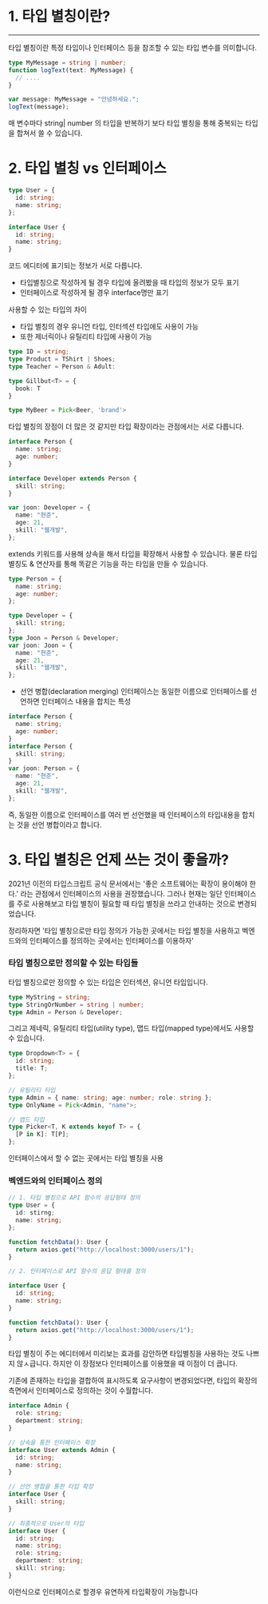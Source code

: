 # 1. 타입 별칭이란?

<hr>

타입 별칭이란 특정 타입이나 인터페이스 등을 참조할 수 있는 타입 변수를 의미합니다.

```typescript
type MyMessage = string | number;
function logText(text: MyMessage) {
  // ....
}

var message: MyMessage = "안녕하세요.";
logText(message);
```

매 변수마다 string| number 의 타입을 반복하기 보다 타입 별칭을 통해 중복되는 타입을 합쳐서 쓸 수 있습니다.

# 2. 타입 별칭 vs 인터페이스

```typescript
type User = {
  id: string;
  name: string;
};

interface User {
  id: string;
  name: string;
}
```

코드 에디터에 표기되는 정보가 서로 다릅니다.

- 타입별칭으로 작성하게 될 경우 타입에 올려봤을 때 타입의 정보가 모두 표기
- 인터페이스로 작성하게 될 경우 interface명만 표기

사용할 수 있는 타입의 차이

- 타입 별칭의 경우 유니언 타입, 인터섹션 타입에도 사용이 가능
- 또한 제너릭이나 유틸리티 타입에 사용이 가능

```typescript
type ID = string;
type Product = TShirt | Shoes;
type Teacher = Person & Adult:

type Gillbut<T> = {
  book: T
}

type MyBeer = Pick<Beer, 'brand'>
```

타입 별칭의 장점이 더 많은 것 같지만 타입 확장이라는 관점에서는 서로 다릅니다.

```typescript
interface Person {
  name: string;
  age: number;
}

interface Developer extends Person {
  skill: string;
}

var joon: Developer = {
  name: "현준",
  age: 21,
  skill: "웹개발",
};
```

extends 키워드를 사용해 상속을 해서 타입을 확장해서 사용할 수 있습니다.
물론 타입 별칭도 & 연산자를 통해 똑같은 기능을 하는 타입을 만들 수 있습니다.

```typescript
type Person = {
  name: string;
  age: number;
};

type Developer = {
  skill: string;
};
type Joon = Person & Developer;
var joon: Joon = {
  name: "현준",
  age: 21,
  skill: "웹개발",
};
```

- 선언 병합(declaration merging)
  인터페이스는 동일한 이름으로 인터페이스를 선언하면 인터페이스 내용을 합치는 특성

```typescript
interface Person {
  name: string;
  age: number;
}
interface Person {
  skill: string;
}
var joon: Person = {
  name: "현준",
  age: 21,
  skill: "웹개발",
};
```

즉, 동일한 이름으로 인터페이스를 여러 번 선언했을 때 인터페이스의 타입내용을 합치는 것을 선언 병합이라고 합니다.

# 3. 타입 별칭은 언제 쓰는 것이 좋을까?

2021년 이전의 타입스크립트 공식 문서에서는 '좋은 소프트웨어는 확장이 용이해야 한다.' 라는 관점에서 인터페이스의 사용을 권장했습니다.
그러나 현재는 일단 인터페이스를 주로 사용해보고 타입 별칭이 필요할 때 타입 별칭을 쓰라고 안내하는 것으로 변경되었습니다.

정리하자면 '타입 별칭으로만 타입 정의가 가능한 곳에서는 타입 별칭을 사용하고 벡엔드와의 인터페이스를 정의하는 곳에서는 인터페이스를 이용하자'

### 타입 별칭으로만 정의할 수 있는 타입들

타입 별칭으로만 정의할 수 있는 타입은 인터섹션, 유니언 타입입니다.

```typescript
type MyString = string;
type StringOrNumber = string | number;
type Admin = Person & Developer;
```

그리고 제네릭, 유틸리티 타입(utility type), 맵드 타입(mapped type)에서도 사용할 수 있습니다.

```typescript
type Dropdown<T> = {
  id: string;
  title: T;
};

// 유틸리티 타입
type Admin = { name: string; age: number; role: string };
type OnlyName = Pick<Admin, "name">;

// 맵드 타입
type Picker<T, K extends keyof T> = {
  [P in K]: T[P];
};
```

인터페이스에서 할 수 없는 곳에서는 타입 별칭을 사용

### 벡엔드와의 인터페이스 정의

```typescript
// 1. 타입 별칭으로 API 함수의 응답형태 정의
type User = {
  id: stirng;
  name: string;
};

function fetchData(): User {
  return axios.get("http://localhost:3000/users/1");
}

// 2. 인터페이스로 API 함수의 응답 형태를 정의

interface User {
  id: string;
  name: string;
}

function fetchData(): User {
  return axios.get("http://localhost:3000/users/1");
}
```

타입 별칭이 주는 에디터에서 미리보는 효과를 감안하면 타입별칭을 사용하는 것도 나쁘지 않ㅅ급니다.
하지만 이 장점보다 인터페이스를 이용했을 때 이점이 더 큽니다.

기존에 존재하는 타입을 결합하여 표시하도록 요구사항이 변경되었다면, 타입의 확장의 측면에서 인터페이스로 정의하는 것이 수월합니다.

```typescript
interface Admin {
  role: string;
  department: string;
}

// 상속을 통한 인터페이스 확장
interface User extends Admin {
  id: string;
  name: string;
}

// 선언 병합을 통한 타입 확장
interface User {
  skill: string;
}

// 최종적으로 User의 타입
interface User {
  id: string;
  name: string;
  role: string;
  department: string;
  skill: string;
}
```

이런식으로 인터페이스로 할경우 유연하게 타입확장이 가능합니다
